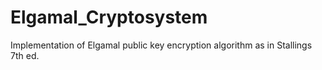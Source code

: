 # Elgamal_Cryptosystem
Implementation of Elgamal public key encryption algorithm as in Stallings 7th ed.
